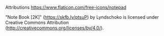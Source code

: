 Attributions
https://www.flaticon.com/free-icons/notepad

"Note Book [2K]" (https://skfb.ly/ptsuP) by Lyndschoko is licensed under Creative Commons Attribution (http://creativecommons.org/licenses/by/4.0/).